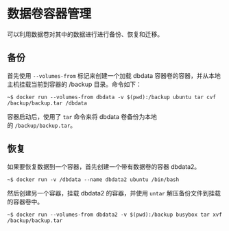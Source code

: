 # 数据卷容器管理

可以利用数据卷对其中的数据进行进行备份、恢复和迁移。



## 备份

首先使用 `--volumes-from` 标记来创建一个加载 dbdata 容器卷的容器，并从本地主机挂载当前到容器的 /backup 目录。命令如下：

```
~$ docker run --volumes-from dbdata -v $(pwd):/backup ubuntu tar cvf /backup/backup.tar /dbdata
```

容器启动后，使用了 `tar` 命令来将 dbdata 卷备份为本地的 `/backup/backup.tar`。



## 恢复

如果要恢复数据到一个容器，首先创建一个带有数据卷的容器 dbdata2。

```
~$ docker run -v /dbdata --name dbdata2 ubuntu /bin/bash
```

然后创建另一个容器，挂载 dbdata2 的容器，并使用 `untar` 解压备份文件到挂载的容器卷中。

```
~$ docker run --volumes-from dbdata2 -v $(pwd):/backup busybox tar xvf
/backup/backup.tar
```